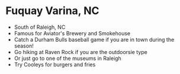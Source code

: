 # Fuquay Varina, NC

- South of Raleigh, NC
- Famous for Aviator's Brewery and Smokehouse
- Catch a Durham Bulls baseball game if you are in town during the season!
- Go hiking at Raven Rock if you are the outdoorsie type
- Or just go to one of the museums in Raleigh
- Try Cooleys for burgers and fries
